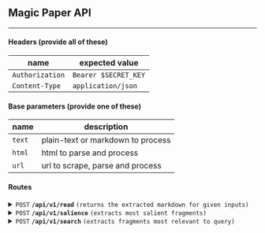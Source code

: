 ## Magic Paper API

------------------------------------------------------------------------------------------

#### Headers (provide all of these)

| name      |  expected value |
|-----------|-----------|
| `Authorization`   | `Bearer $SECRET_KEY` |
| `Content-Type`    |  `application/json`  | 

#### Base parameters (provide one of these)

| name      | description |
|-----------|-----------|
| `text`    |  plain-text or markdown to process  |
| `html`    |  html to parse and process  |
| `url`     |  url to scrape, parse and process  |

#### Routes

<details>
 <summary><code>POST</code> <code><b>/api/v1/read</b></code> <code>(returns the extracted markdown for given inputs)</code></summary>

##### Parameters

> No additional parameters

##### Example Response

> ```json
> {
>     "title": "Markdown Article",
>     "text": "# Hello World\n"
> }
> ```

##### Example CURL

> ```sh
> curl -X POST \
>   -d '{"url": "http://blog.mattneary.com/worse-is-better"}' \
>   -H 'Content-Type: application/json' \
>   -H 'Authorization: Bearer sk-0000-0000-0000' \
>   http://alpha.magicpaper.ai/api/v1/read
> ```

</details>

<details>
 <summary><code>POST</code> <code><b>/api/v1/salience</b></code> <code>(extracts most salient fragments)</code></summary>

##### Parameters

> | name      |  type     | data type               | description                                                           |
> |-----------|-----------|-------------------------|----------------------------|
> | `limit`     |  optional | integer   | the max number of fragments to return |


##### Example Response

> ```json
> {
>     "sentences": [
>         {
>             "sentence": "The quick brown fox jumped over the lazy dog.",
>             "interval": [0, 45],
>             "score": 1.0
>         }
>     ]
> }
> ```

##### Example CURL

> ```sh
> curl -X POST \
>   -d '{"url": "http://blog.mattneary.com/worse-is-better"}' \
>   -H 'Content-Type: application/json' \
>   -H 'Authorization: Bearer sk-0000-0000-0000' \
>   http://alpha.magicpaper.ai/api/v1/salience
> ```

</details>

<details>
 <summary><code>POST</code> <code><b>/api/v1/search</b></code> <code>(extracts fragments most relevant to query)</code></summary>

##### Parameters

> | name      |  type     | data type               | description                                                           |
> |-----------|-----------|-------------------------|----------------------------|
> | `query`     |  required | string or array of strings   | strings to compare text against |
> | `limit`     |  optional | integer   | the max number of fragments to return |
> | `method`     |  optional | `avg` or `min`   | methodology to use in comparing against array of queries |


##### Example Response

> ```json
> {
>     "sentences": [
>         {
>             "sentence": "The quick brown fox jumped over the lazy dog.",
>             "interval": [0, 45],
>             "score": 1.0
>         }
>     ]
> }
> ```

##### Example CURL

> ```sh
> curl -X POST \
>   -d "{\"text\": \"$ARTICLE_TEXT\", \"query\": \"history of technology\"}" \
>   -H 'Content-Type: application/json' \
>   -H 'Authorization: Bearer sk-0000-0000-0000' \
>   http://alpha.magicpaper.ai/api/v1/search
> ```

</details>
